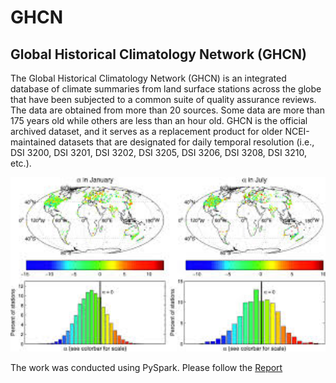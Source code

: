 # GHCN
## Global Historical Climatology Network (GHCN)

The Global Historical Climatology Network (GHCN) is an integrated database of climate summaries from land surface stations across the globe that have been subjected to a common suite of quality assurance reviews. 
The data are obtained from more than 20 sources. Some data are more than 175 years old while others are less than an hour old. 
GHCN is the official archived dataset, and it serves as a replacement product for older NCEI-maintained datasets that are designated for daily temporal resolution 
(i.e., DSI 3200, DSI 3201, DSI 3202, DSI 3205, DSI 3206, DSI 3208, DSI 3210, etc.).

<p align="center">
  <img src="https://github.com/thiwankajayasiri/GHCN/blob/master/climate.jpg" width="650" title="Chart-Selection">
</p>

The work was conducted using PySpark. Please follow the [Report](https://github.com/thiwankajayasiri/GHCN/blob/master/Assignment%20Report.pdf)
